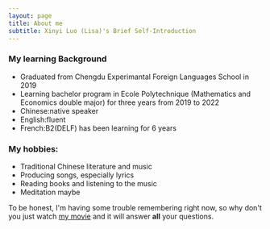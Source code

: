 ```yaml
---
layout: page
title: About me
subtitle: Xinyi Luo (Lisa)'s Brief Self-Introduction
---
```


### My learning Background

- Graduated from Chengdu Experimantal Foreign Languages School in 2019
- Learning bachelor program in Ecole Polytechnique (Mathematics and Economics double major) for three years from 2019 to 2022
- Chinese:native speaker   
- English:fluent    
- French:B2(DELF) has been learning for 6 years

### My hobbies:

- Traditional Chinese literature and music
- Producing songs, especially lyrics
- Reading books and listening to the music
- Meditation maybe


To be honest, I'm having some trouble remembering right now, so why don't you just watch [my movie](http://en.wikipedia.org/wiki/The_Princess_Bride_%28film%29) and it will answer **all** your questions.

